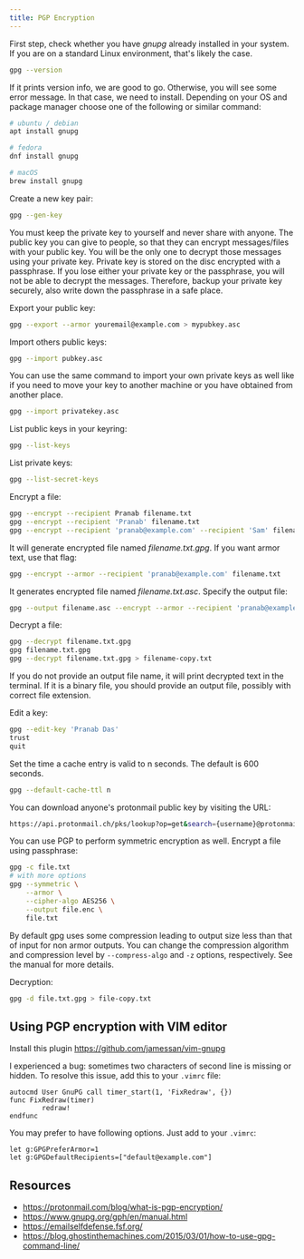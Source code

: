 ```yaml
---
title: PGP Encryption
---
```


First step, check whether you have *gnupg* already installed in your system. If
you are on a standard Linux environment, that's likely the case.
```bash
gpg --version
```

If it prints version info, we are good to go. Otherwise, you will see some error
message. In that case, we need to install. Depending on your OS and package
manager choose one of the following or similar command:
```bash
# ubuntu / debian
apt install gnupg

# fedora
dnf install gnupg

# macOS
brew install gnupg
```

Create a new key pair:
```bash
gpg --gen-key
```
You must keep the private key to yourself and never share with anyone. The
public key you can give to people, so that they can encrypt messages/files with
your public key. You will be the only one to decrypt those messages using your
private key. Private key is stored on the disc encrypted with a passphrase. If
you lose either your private key or the passphrase, you will not be able to
decrypt the messages. Therefore, backup your private key securely, also write
down the passphrase in a safe place.

Export your public key:
```bash
gpg --export --armor youremail@example.com > mypubkey.asc
```

Import others public keys:
```bash
gpg --import pubkey.asc
```

You can use the same command to import your own private keys as well like if you
need to move your key to another machine or you have obtained from another
place.
```bash
gpg --import privatekey.asc
```

List public keys in your keyring:
```bash
gpg --list-keys
```

List private keys:
```bash
gpg --list-secret-keys
```

Encrypt a file:
```bash
gpg --encrypt --recipient Pranab filename.txt
gpg --encrypt --recipient 'Pranab' filename.txt
gpg --encrypt --recipient 'pranab@example.com' --recipient 'Sam' filename.txt
```

It will generate encrypted file named *filename.txt.gpg*.
If you want armor text, use that flag:
```bash
gpg --encrypt --armor --recipient 'pranab@example.com' filename.txt
```

It generates encrypted file named *filename.txt.asc*. Specify the output file:
```bash
gpg --output filename.asc --encrypt --armor --recipient 'pranab@example.com' filename.txt
```

Decrypt a file:
```bash
gpg --decrypt filename.txt.gpg
gpg filename.txt.gpg
gpg --decrypt filename.txt.gpg > filename-copy.txt
```

If you do not provide an output file name, it will print decrypted text in the
terminal. If it is a binary file, you should provide an output file, possibly
with correct file extension.

Edit a key:
```bash
gpg --edit-key 'Pranab Das'
trust
quit
```

Set the time a cache entry is valid to n seconds. The default is 600 seconds.
```bash
gpg --default-cache-ttl n
```

You can download anyone's protonmail public key by visiting the URL:
```bash
https://api.protonmail.ch/pks/lookup?op=get&search={username}@protonmail.com
```

You can use PGP to perform symmetric encryption as well. Encrypt a file using
passphrase:
```bash
gpg -c file.txt
# with more options
gpg --symmetric \
    --armor \
    --cipher-algo AES256 \
    --output file.enc \
    file.txt
```

By default gpg uses some compression leading to output size less than that of
input for non armor outputs. You can change the compression algorithm and
compression level by `--compress-algo` and `-z` options, respectively. See the
manual for more details.

Decryption:
```bash
gpg -d file.txt.gpg > file-copy.txt
```

## Using PGP encryption with VIM editor

Install this plugin https://github.com/jamessan/vim-gnupg

I experienced a bug: sometimes two characters of second line is missing or
hidden. To resolve this issue, add this to your `.vimrc` file:
```vim
autocmd User GnuPG call timer_start(1, 'FixRedraw', {})
func FixRedraw(timer)
        redraw!
endfunc
```

You may prefer to have following options. Just add to your `.vimrc`:
```vim
let g:GPGPreferArmor=1
let g:GPGDefaultRecipients=["default@example.com"]
```

## Resources

- https://protonmail.com/blog/what-is-pgp-encryption/
- https://www.gnupg.org/gph/en/manual.html
- https://emailselfdefense.fsf.org/
- https://blog.ghostinthemachines.com/2015/03/01/how-to-use-gpg-command-line/
